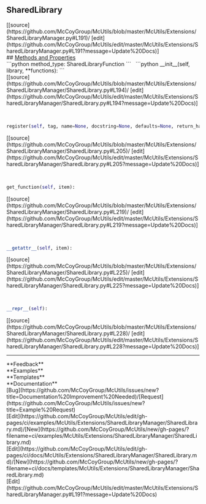 ## <a id="McUtils.McUtils.Extensions.SharedLibraryManager.SharedLibrary">SharedLibrary</a> 

<div class="docs-source-link" markdown="1">
[[source](https://github.com/McCoyGroup/McUtils/blob/master/McUtils/Extensions/SharedLibraryManager.py#L191)/
[edit](https://github.com/McCoyGroup/McUtils/edit/master/McUtils/Extensions/SharedLibraryManager.py#L191?message=Update%20Docs)]
</div>









<div class="collapsible-section">
 <div class="collapsible-section collapsible-section-header" markdown="1">
## <a class="collapse-link" data-toggle="collapse" href="#methods" markdown="1"> Methods and Properties</a> <a class="float-right" data-toggle="collapse" href="#methods"><i class="fa fa-chevron-down"></i></a>
 </div>
 <div class="collapsible-section collapsible-section-body collapse show" id="methods" markdown="1">
 ```python
method_type: SharedLibraryFunction
```
<a id="McUtils.McUtils.Extensions.SharedLibraryManager.SharedLibrary.__init__" class="docs-object-method">&nbsp;</a> 
```python
__init__(self, library, **functions): 
```
<div class="docs-source-link" markdown="1">
[[source](https://github.com/McCoyGroup/McUtils/blob/master/McUtils/Extensions/SharedLibraryManager/SharedLibrary.py#L194)/
[edit](https://github.com/McCoyGroup/McUtils/edit/master/McUtils/Extensions/SharedLibraryManager/SharedLibrary.py#L194?message=Update%20Docs)]
</div>


<a id="McUtils.McUtils.Extensions.SharedLibraryManager.SharedLibrary.register" class="docs-object-method">&nbsp;</a> 
```python
register(self, tag, name=None, docstring=None, defaults=None, return_handler=None, prep_args=None, **params): 
```
<div class="docs-source-link" markdown="1">
[[source](https://github.com/McCoyGroup/McUtils/blob/master/McUtils/Extensions/SharedLibraryManager/SharedLibrary.py#L205)/
[edit](https://github.com/McCoyGroup/McUtils/edit/master/McUtils/Extensions/SharedLibraryManager/SharedLibrary.py#L205?message=Update%20Docs)]
</div>


<a id="McUtils.McUtils.Extensions.SharedLibraryManager.SharedLibrary.get_function" class="docs-object-method">&nbsp;</a> 
```python
get_function(self, item): 
```
<div class="docs-source-link" markdown="1">
[[source](https://github.com/McCoyGroup/McUtils/blob/master/McUtils/Extensions/SharedLibraryManager/SharedLibrary.py#L219)/
[edit](https://github.com/McCoyGroup/McUtils/edit/master/McUtils/Extensions/SharedLibraryManager/SharedLibrary.py#L219?message=Update%20Docs)]
</div>


<a id="McUtils.McUtils.Extensions.SharedLibraryManager.SharedLibrary.__getattr__" class="docs-object-method">&nbsp;</a> 
```python
__getattr__(self, item): 
```
<div class="docs-source-link" markdown="1">
[[source](https://github.com/McCoyGroup/McUtils/blob/master/McUtils/Extensions/SharedLibraryManager/SharedLibrary.py#L225)/
[edit](https://github.com/McCoyGroup/McUtils/edit/master/McUtils/Extensions/SharedLibraryManager/SharedLibrary.py#L225?message=Update%20Docs)]
</div>


<a id="McUtils.McUtils.Extensions.SharedLibraryManager.SharedLibrary.__repr__" class="docs-object-method">&nbsp;</a> 
```python
__repr__(self): 
```
<div class="docs-source-link" markdown="1">
[[source](https://github.com/McCoyGroup/McUtils/blob/master/McUtils/Extensions/SharedLibraryManager/SharedLibrary.py#L228)/
[edit](https://github.com/McCoyGroup/McUtils/edit/master/McUtils/Extensions/SharedLibraryManager/SharedLibrary.py#L228?message=Update%20Docs)]
</div>
 </div>
</div>












---


<div markdown="1" class="text-secondary">
<div class="container">
  <div class="row">
   <div class="col" markdown="1">
**Feedback**   
</div>
   <div class="col" markdown="1">
**Examples**   
</div>
   <div class="col" markdown="1">
**Templates**   
</div>
   <div class="col" markdown="1">
**Documentation**   
</div>
   <div class="col" markdown="1">
   
</div>
   <div class="col" markdown="1">
   
</div>
   <div class="col" markdown="1">
   
</div>
</div>
  <div class="row">
   <div class="col" markdown="1">
[Bug](https://github.com/McCoyGroup/McUtils/issues/new?title=Documentation%20Improvement%20Needed)/[Request](https://github.com/McCoyGroup/McUtils/issues/new?title=Example%20Request)   
</div>
   <div class="col" markdown="1">
[Edit](https://github.com/McCoyGroup/McUtils/edit/gh-pages/ci/examples/McUtils/Extensions/SharedLibraryManager/SharedLibrary.md)/[New](https://github.com/McCoyGroup/McUtils/new/gh-pages/?filename=ci/examples/McUtils/Extensions/SharedLibraryManager/SharedLibrary.md)   
</div>
   <div class="col" markdown="1">
[Edit](https://github.com/McCoyGroup/McUtils/edit/gh-pages/ci/docs/McUtils/Extensions/SharedLibraryManager/SharedLibrary.md)/[New](https://github.com/McCoyGroup/McUtils/new/gh-pages/?filename=ci/docs/templates/McUtils/Extensions/SharedLibraryManager/SharedLibrary.md)   
</div>
   <div class="col" markdown="1">
[Edit](https://github.com/McCoyGroup/McUtils/edit/master/McUtils/Extensions/SharedLibraryManager.py#L191?message=Update%20Docs)   
</div>
   <div class="col" markdown="1">
   
</div>
   <div class="col" markdown="1">
   
</div>
   <div class="col" markdown="1">
   
</div>
</div>
</div>
</div>